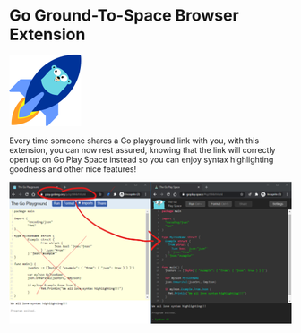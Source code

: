 # Go Ground-To-Space Browser Extension

![Go Ground to Space Logo](public/icon128.png)


Every time someone shares a Go playground link with you, with this extension, you can now rest assured, knowing that the link will correctly open up on Go Play Space instead so you can enjoy syntax highlighting goodness and other nice features!


![Go Ground to Space Screenshot](images/screenshot.png)